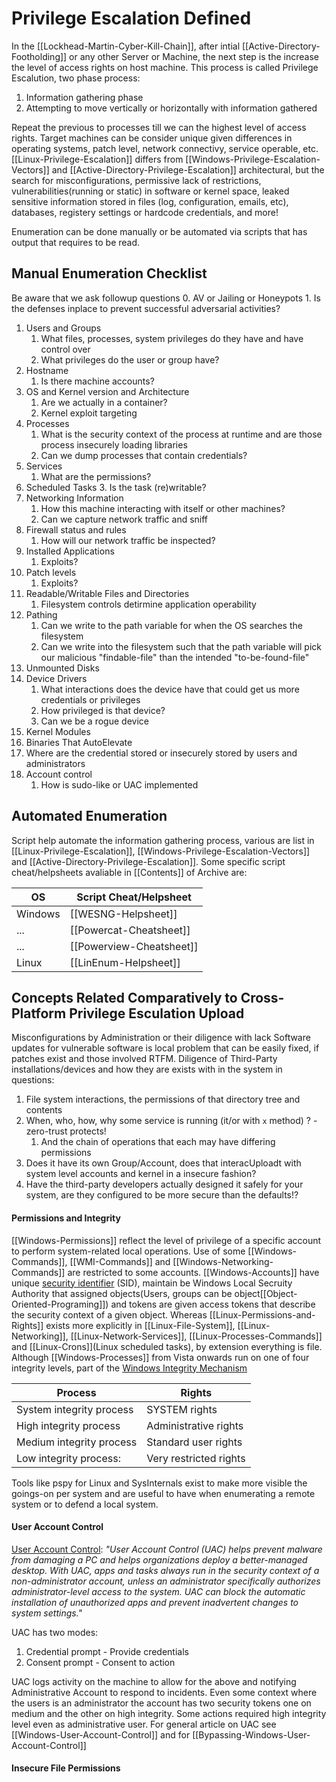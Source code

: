 # Privilege Escalation Defined

In the [[Lockhead-Martin-Cyber-Kill-Chain]], after intial [[Active-Directory-Footholding]] or any other Server or Machine, the next step is the increase the level of access rights on host machine. This process is called Privilege Escalution, two phase process:
1. Information gathering phase 
2. Attempting to move vertically or horizontally with information gathered

Repeat the previous to processes till we can the highest level of access rights. Target machines can be consider unique given differences in operating systems, patch level, network connectivy, service operable, etc. [[Linux-Privilege-Escalation]] differs from [[Windows-Privilege-Escalation-Vectors]] and [[Active-Directory-Privilege-Escalation]] architectural, but the search for misconfigurations, permissive lack of restrictions, vulnerabilities(running or static) in software or kernel space, leaked sensitive information stored in files (log, configuration, emails, etc), databases, registery settings or hardcode credentials, and more!

Enumeration can be done manually or be automated via scripts that has output that requires to be read.

## Manual Enumeration Checklist

Be aware that we ask followup questions
0. AV or Jailing or Honeypots
	1. Is the defenses inplace to prevent successful adversarial activities?
1. Users and Groups
	1. What files, processes, system privileges do they have and have control over
	2. What privileges do the user or group have?
2. Hostname
	1. Is there machine accounts?
3. OS and Kernel version and Architecture
	1. Are we actually in a container?
	2. Kernel exploit targeting
4. Processes
	1. What is the security context of the process at runtime and are those process insecurely loading libraries 
	2. Can we dump processes that contain credentials?
5. Services
	1. What are the permissions?
6. Scheduled Tasks
	3. Is the task (re)writable?
7. Networking Information
	1. How this machine interacting with itself or other machines?
	2. Can we capture network traffic and sniff
8. Firewall status and rules
	1. How will our network traffic be inspected? 
9. Installed Applications
	1. Exploits?
10. Patch levels
	1. Exploits?
11. Readable/Writable Files and Directories
	1. Filesystem controls detirmine application operability 
12. Pathing 
	1. Can we write to the path variable for when the OS searches the filesystem 
	2. Can we write into the filesystem such that the path variable will pick our malicious "findable-file" than the intended "to-be-found-file"
13. Unmounted Disks
14. Device Drivers
	1. What interactions does the device have that could get us more credentials or privileges 
	2. How privileged is that device?
	3. Can we be a rogue device
15. Kernel Modules
16. Binaries That AutoElevate
17. Where are the credential stored or insecurely stored by users and administrators
18. Account control
	1. How is sudo-like or UAC implemented

## Automated Enumeration

Script help automate the information gathering process, various are list in [[Linux-Privilege-Escalation]], [[Windows-Privilege-Escalation-Vectors]] and [[Active-Directory-Privilege-Escalation]]. Some specific script cheat/helpsheets avaliable in [[Contents]] of Archive are:

OS | Script Cheat/Helpsheet
--- | ---
Windows | [[WESNG-Helpsheet]]
... | [[Powercat-Cheatsheet]]
... | [[Powerview-Cheatsheet]]
Linux | [[LinEnum-Helpsheet]]

## Concepts Related Comparatively to Cross-Platform Privilege Esculation Upload

Misconfigurations by Administration or their diligence with lack Software updates for vulnerable software is local problem that can be easily fixed, if patches exist and those involved RTFM. Diligence of Third-Party installations/devices and how they are exists with in the system in questions:
1. File system interactions, the permissions of that directory tree and contents
2. When, who, how, why some service is running (it/or with `x` method) ? - zero-trust protects!
	1. And the chain of operations that each may have differing permissions
1. Does it have its own Group/Account, does that interacUploadt with system level accounts and kernel in a insecure fashion?
1. Have the third-party developers actually designed it safely for your system, are they configured to be more secure than the defaults!?


#### Permissions and Integrity

[[Windows-Permissions]] reflect the level of privilege of a specific account to perform system-related local operations. Use of some [[Windows-Commands]], [[WMI-Commands]] and [[Windows-Networking-Commands]] are restricted to some accounts. [[Windows-Accounts]] have unique [security identifier](https://docs.microsoft.com/en-us/windows/win32/secauthz/security-identifiers) (SID), maintain be Windows Local Secruity Authority that assigned objects(Users, groups can be object[[Object-Oriented-Programing]]) and tokens are given access tokens that describe the security context of a given object. Whereas [[Linux-Permissions-and-Rights]] exists more explicitly in [[Linux-File-System]], [[Linux-Networking]], [[Linux-Network-Services]], [[Linux-Processes-Commands]] and [[Linux-Crons]](Linux scheduled tasks), by extension everything is file. Although [[Windows-Processes]] from Vista onwards run on one of four integrity levels, part of the [Windows Integrity Mechanism](https://docs.microsoft.com/en-us/previous-versions/dotnet/articles/bb625957(v=msdn.10)?redirectedfrom=MSDN)

Process | Rights
--- | ---
System integrity process | SYSTEM rights
High integrity process | Administrative rights
Medium integrity process |  Standard user rights
Low integrity process: | Very restricted rights 

Tools like pspy for Linux and SysInternals exist to make more visible the goings-on per system and are useful to have when enumerating a remote system or to defend a local system. 

#### User Account Control

[User Account Control](https://docs.microsoft.com/en-us/windows/security/identity-protection/user-account-control/user-account-control-overview): *"User Account Control (UAC) helps prevent malware from damaging a PC and helps organizations deploy a better-managed desktop. With UAC, apps and tasks always run in the security context of a non-administrator account, unless an administrator specifically authorizes administrator-level access to the system. UAC can block the automatic installation of unauthorized apps and prevent inadvertent changes to system settings."*

UAC has two modes:
1. Credential prompt - Provide credentials
2. Consent prompt - Consent to action

UAC logs activity on the machine to allow for the above and notifying Administrative Account to respond to incidents. Even some context where the users is an administrator the account has two security tokens one  on medium and the other on high integrity. Some actions required high integrity  level even as administrative user. For general article on UAC see [[Windows-User-Account-Control]] and for [[Bypassing-Windows-User-Account-Control]]

#### Insecure File Permissions